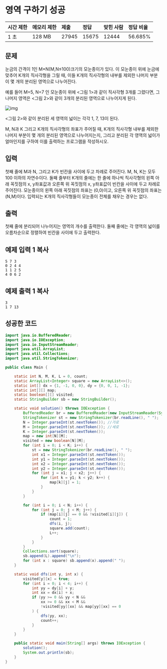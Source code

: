 # 영역 구하기 성공

| 시간 제한 | 메모리 제한 | 제출  | 정답  | 맞힌 사람 | 정답 비율 |
| :-------- | :---------- | :---- | :---- | :-------- | :-------- |
| 1 초      | 128 MB      | 27945 | 15675 | 12444     | 56.685%   |

## 문제

눈금의 간격이 1인 M×N(M,N≤100)크기의 모눈종이가 있다. 이 모눈종이 위에 눈금에 맞추어 K개의 직사각형을 그릴 때, 이들 K개의 직사각형의 내부를 제외한 나머지 부분이 몇 개의 분리된 영역으로 나누어진다.

예를 들어 M=5, N=7 인 모눈종이 위에 <그림 1>과 같이 직사각형 3개를 그렸다면, 그 나머지 영역은 <그림 2>와 같이 3개의 분리된 영역으로 나누어지게 된다.

![img](https://www.acmicpc.net/upload/images/zzJD2aQyF5Rm4IlOt.png)

<그림 2>와 같이 분리된 세 영역의 넓이는 각각 1, 7, 13이 된다.

M, N과 K 그리고 K개의 직사각형의 좌표가 주어질 때, K개의 직사각형 내부를 제외한 나머지 부분이 몇 개의 분리된 영역으로 나누어지는지, 그리고 분리된 각 영역의 넓이가 얼마인지를 구하여 이를 출력하는 프로그램을 작성하시오.

## 입력

첫째 줄에 M과 N, 그리고 K가 빈칸을 사이에 두고 차례로 주어진다. M, N, K는 모두 100 이하의 자연수이다. 둘째 줄부터 K개의 줄에는 한 줄에 하나씩 직사각형의 왼쪽 아래 꼭짓점의 x, y좌표값과 오른쪽 위 꼭짓점의 x, y좌표값이 빈칸을 사이에 두고 차례로 주어진다. 모눈종이의 왼쪽 아래 꼭짓점의 좌표는 (0,0)이고, 오른쪽 위 꼭짓점의 좌표는(N,M)이다. 입력되는 K개의 직사각형들이 모눈종이 전체를 채우는 경우는 없다.

## 출력

첫째 줄에 분리되어 나누어지는 영역의 개수를 출력한다. 둘째 줄에는 각 영역의 넓이를 오름차순으로 정렬하여 빈칸을 사이에 두고 출력한다.

## 예제 입력 1 복사

```
5 7 3
0 2 4 4
1 1 2 5
4 0 6 2
```

## 예제 출력 1 복사

```
3
1 7 13
```



## 성공한 코드

~~~java
import java.io.BufferedReader;
import java.io.IOException;
import java.io.InputStreamReader;
import java.util.ArrayList;
import java.util.Collections;
import java.util.StringTokenizer;

public class Main {

    static int N, M, K, L = 0, count;
    static ArrayList<Integer> square = new ArrayList<>();
    static int[] dx = {1, -1, 0, 0}, dy = {0, 0, 1, -1};
    static int[][] map;
    static boolean[][] visited;
    static StringBuilder sb = new StringBuilder();

    static void solution() throws IOException {
        BufferedReader br = new BufferedReader(new InputStreamReader(System.in));
        StringTokenizer st = new StringTokenizer(br.readLine(), " ");
        N = Integer.parseInt(st.nextToken()); //가로
        M = Integer.parseInt(st.nextToken()); //세로
        K = Integer.parseInt(st.nextToken());
        map = new int[N][M];
        visited = new boolean[N][M];
        for (int i = 0; i < K; i++) {
            st = new StringTokenizer(br.readLine(), " ");
            int x1 = Integer.parseInt(st.nextToken());
            int y1 = Integer.parseInt(st.nextToken());
            int x2 = Integer.parseInt(st.nextToken());
            int y2 = Integer.parseInt(st.nextToken());
            for (int j = x1; j < x2; j++) {
                for (int k = y1; k < y2; k++) {
                    map[k][j] = 1;
                }
            }
        }

        for (int i = 0; i < N; i++) {
            for (int j = 0; j < M; j++) {
                if (map[i][j] == 0 && !visited[i][j]) {
                    count = 1;
                    dfs(i, j);
                    square.add(count);
                    L++;
                }
            }
        }
        Collections.sort(square);
        sb.append(L).append("\n");
        for (int x : square) sb.append(x).append(" ");
    }

    static void dfs(int y, int x) {
        visited[y][x] = true;
        for (int i = 0; i < 4; i++) {
            int yy = dy[i] + y;
            int xx = dx[i] + x;
            if (yy >= 0 && yy < N &&
                xx >= 0 && xx < M &&
                !visited[yy][xx] && map[yy][xx] == 0
            ) {
                dfs(yy, xx);
                count++;
            }
        }
    }

    public static void main(String[] args) throws IOException {
        solution();
        System.out.println(sb);
    }
}
~~~


